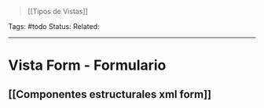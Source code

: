 > [[Tipos de Vistas]]

Tags: #todo
Status: 
Related: 

___

# Vista Form - Formulario

## [[Componentes estructurales xml form]]
